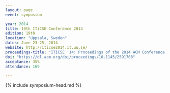 ```yaml
---
layout: page
event: symposium

year: 2014
title: 19th ITiCSE Conference 2014
edition: 19th
location: "Uppsala, Sweden"
dates: June 23-25, 2014
website: http://iticse2014.it.uu.se/
proceedings-title: "ITiCSE '14: Proceedings of the 2014 ACM Conference on Innovation and Technology in Computer Science Education"  
doi: "https://dl.acm.org/doi/proceedings/10.1145/2591708"
acceptance: 35%
attendance: 169

---
```


{% include symposium-head.md %}